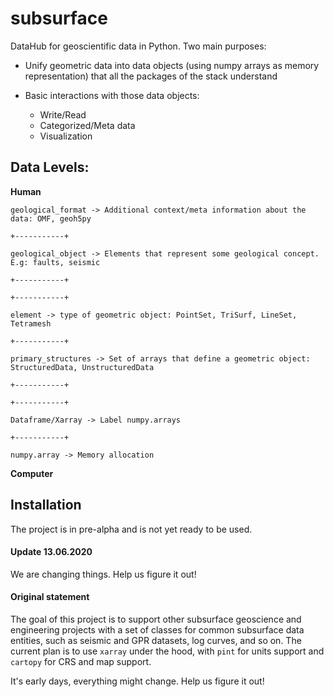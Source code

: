 # subsurface

DataHub for geoscientific data in Python. Two main purposes:

+ Unify geometric data into data objects (using numpy arrays as memory representation) that all the packages of the stack understand

+ Basic interactions with those data objects:
    + Write/Read
    + Categorized/Meta data
    + Visualization

## Data Levels:

**Human**

    geological_format -> Additional context/meta information about the data: OMF, geoh5py

    +-----------+

    geological_object -> Elements that represent some geological concept. E.g: faults, seismic

    +-----------+

    +-----------+

    element -> type of geometric object: PointSet, TriSurf, LineSet, Tetramesh

    +-----------+

    primary_structures -> Set of arrays that define a geometric object: StructuredData, UnstructuredData

    +-----------+

    +-----------+

    Dataframe/Xarray -> Label numpy.arrays

    +-----------+

    numpy.array -> Memory allocation

**Computer**

## Installation

The project is in pre-alpha and is not yet ready to be used.


#### Update 13.06.2020

We are changing things. Help us figure it out!

#### Original statement

The goal of this project is to support other subsurface geoscience and 
engineering projects with a set of classes for common subsurface data entities, 
such as seismic and GPR datasets, log curves, and so on. The current plan is to 
 use `xarray` under the hood, with `pint` for units support and `cartopy` for CRS and map support.

It's early days, everything might change. Help us figure it out!


